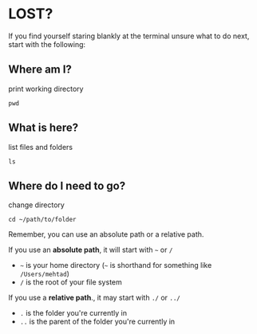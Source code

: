 # LOST?

If you find yourself staring blankly at the terminal unsure what to do next, start with the following:

## Where am I?

print working directory 

```
pwd
```

## What is here?

list files and folders

```
ls
```

## Where do I need to go?

change directory

```
cd ~/path/to/folder
```  

Remember, you can use an absolute path or a relative path.

If you use an **absolute path**, it will start with `~` or `/`

- `~` is your home directory (`~` is shorthand for something like `/Users/mehtad`)
- `/` is the root of your file system

If you use a **relative path**., it may start with `./` or `../`


- `.` is the folder you're currently in
- `..` is the parent of the folder you're currently in



